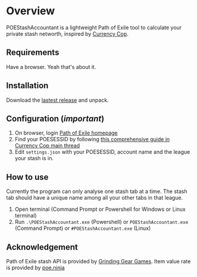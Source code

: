 # Overview

POEStashAccountant is a lightweight Path of Exile tool to calculate your private stash networth, inspired by [Currency Cop](https://github.com/currency-cop/currency-cop).

## Requirements

Have a browser. Yeah that's about it.

## Installation

Download the [lastest release](https://github.com/erik0704/POEStashAccountant/releases) and unpack.

## Configuration (*important*)

1. On browser, login [Path of Exile homepage](https://www.pathofexile.com/)
2. Find your POESESSID by following [this comprehensive guide in Currency Cop main thread](https://www.pathofexile.com/forum/view-thread/1989935/page/9#p14857124)
3. Edit `settings.json` with your POESESSID, account name and the league your stash is in.

## How to use

Currently the program can only analyse one stash tab at a time. The stash tab should have a unique name among all your other tabs in that league.

1. Open terminal (Command Prompt or Powershell for Windows or Linux terminal)
2. Run `.\POEStashAccountant.exe` (Powershell) or `POEStashAccountant.exe` (Command Prompt) or `#POEStashAccountant.exe` (Linux)

## Acknowledgement

Path of Exile stash API is provided by [Grinding Gear Games](http://www.pathofexile.com/developer/docs/api-resources). Item value rate is provided by [poe.ninja](https://poe.ninja/)